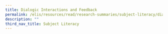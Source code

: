 ```yaml
---
title: Dialogic Interactions and Feedback
permalink: /elis/resources/read/research-summaries/subject-literacy/dialogic-interactions-and-feedback/
description: ""
third_nav_title: Subject Literacy
---
```

